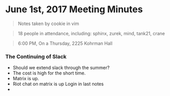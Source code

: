 # June 1st, 2017 Meeting Minutes
> Notes taken by cookie in vim

> 18 people in attendance, including: sphinx, zurek, mind, tank21, crane

> 6:00 PM, On a Thursday, 2225 Kohrman Hall

### The Continuing of Slack

- Should we extend slack through the summer?
- The cost is high for the short time.
- Matrix is up.
- Riot chat on matrix is up Login in last notes
- 
